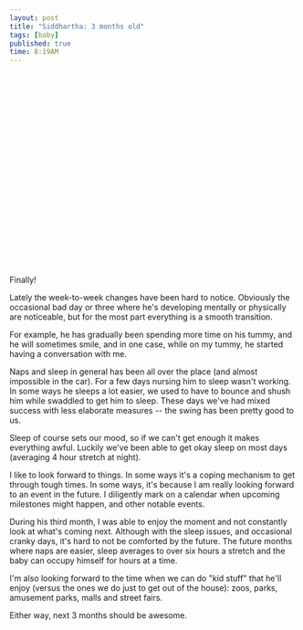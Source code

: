 ```yaml
---
layout: post
title: "Siddhartha: 3 months old"
tags: [baby]
published: true
time: 8:19AM
---
```

<div>
<object width="560" height="340">
    <param name="movie"
        value="http://www.youtube.com/v/OocWl4ym2ho?fs=1&amp;hl=en_US&amp;rel=0&amp;hd=1">
    </param>
    <param name="allowFullScreen" value="true"></param>
    <param name="allowscriptaccess" value="always"></param>
    <embed src="http://www.youtube.com/v/OocWl4ym2ho?fs=1&amp;hl=en_US&amp;rel=0&amp;hd=1" type="application/x-shockwave-flash" allowscriptaccess="always" allowfullscreen="true" width="560" height="340"></embed>
</object>
</div>

Finally!

Lately the week-to-week changes have been hard to notice.  Obviously the
occasional bad day or three where he's developing mentally or physically are
noticeable, but for the most part everything is a smooth transition.

For example, he has gradually been spending more time on his tummy, and he will
sometimes smile, and in one case, while on my tummy, he started having a
conversation with me.

Naps and sleep in general has been all over the place (and almost impossible in
the car).  For a few days nursing him to sleep wasn't working.  In some ways he
sleeps a lot easier, we used to have to bounce and shush him while swaddled to
get him to sleep.  These days we've had mixed success with less elaborate
measures -- the swing has been pretty good to us.

Sleep of course sets our mood, so if we can't get enough it makes everything
awful. Luckily we've been able to get okay sleep on most days (averaging 4 hour
stretch at night).

I like to look forward to things.  In some ways it's a coping mechanism to get
through tough times.  In some ways, it's because I am really looking forward to
an event in the future.  I diligently mark on a calendar when upcoming
milestones might happen, and other notable events.

During his third month, I was able to enjoy the moment and not constantly look
at what's coming next.  Although with the sleep issues, and occasional cranky
days, it's hard to not be comforted by the future.  The future months where
naps are easier, sleep averages to over six hours a stretch and the baby can
occupy himself for hours at a time.

I'm also looking forward to the time when we can do "kid stuff" that he'll
enjoy (versus the ones we do just to get out of the house): zoos, parks,
amusement parks, malls and street fairs.

Either way, next 3 months should be awesome.


